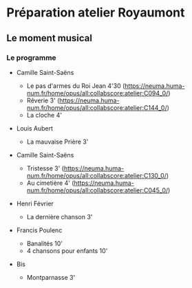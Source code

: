 # Préparation atelier Royaumont

## Le moment musical

### Le programme

  - Camille Saint-Saëns
      - Le pas d'armes du Roi Jean 4'30 (https://neuma.huma-num.fr/home/opus/all:collabscore:atelier:C094_0/)
      - Rêverie 3' (https://neuma.huma-num.fr/home/opus/all:collabscore:atelier:C144_0/)
      - La cloche 4'

  - Louis Aubert 
      - La mauvaise Prière 3' 

  - Camille Saint-Saëns
      - Tristesse 3' (https://neuma.huma-num.fr/home/opus/all:collabscore:atelier:C130_0/)
      - Au cimetière 4' (https://neuma.huma-num.fr/home/opus/all:collabscore:atelier:C045_0/)

  - Henri Février
     - La dernière chanson 3'

  - Francis Poulenc 
     - Banalités 10'
     - 4 chansons pour enfants 10'

  - Bis
     - Montparnasse 3'
  
